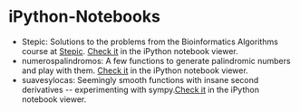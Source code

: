 iPython-Notebooks
=================

* Stepic: Solutions to the problems from the Bioinformatics Algorithms course at [Stepic](https://stepic.org/Bioinformatics-Algorithms-2/). [Check it](http://nbviewer.ipython.org/github/finiterank/iPython-Notebooks/blob/master/Stepic.ipynb) in the iPython notebook viewer.
* numerospalindromos: A few functions to generate palindromic numbers and play with them. [Check it](http://nbviewer.ipython.org/github/finiterank/iPython-Notebooks/blob/master/numerospalindromos.ipynb) in the iPython notebook viewer.
* suavesylocas: Seemingly smooth functions with insane second derivatives -- experimenting with sympy.[Check it](http://nbviewer.ipython.org/github/finiterank/iPython-Notebooks/blob/master/suavesylocas.ipynb) in the iPython notebook viewer. 
